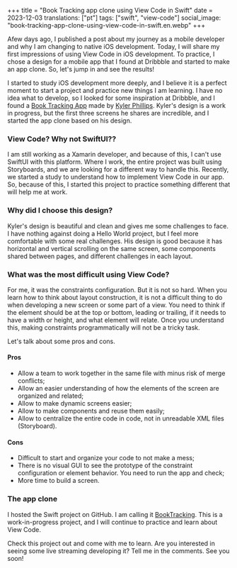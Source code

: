 +++
title = "Book Tracking app clone using View Code in Swift"
date = 2023-12-03
translations: ["pt"]
tags: ["swift", "view-code"]
social_image: "book-tracking-app-clone-using-view-code-in-swift.en.webp"
+++

<p class="intro"><span class="dropcap">A</span>few days ago, I published a post about my journey as a mobile developer and why I am changing to native iOS development. Today, I will share my first impressions of using View Code in iOS development. To practice, I chose a design for a mobile app that I found at Dribbble and started to make an app clone. So, let's jump in and see the results!</p>

I started to study iOS development more deeply, and I believe it is a perfect moment to start a project and practice new things I am learning. I have no idea what to develop, so I looked for some inspiration at Dribbble, and I found a [Book Tracking App][dribbble] made by [Kyler Phillips][twitter-kyler]. Kyler's design is a work in progress, but the first three screens he shares are incredible, and I started the app clone based on his design.

### View Code? Why not SwiftUI??

I am still working as a Xamarin developer, and because of this, I can't use SwiftUI with this platform. Where I work, the entire project was built using Storyboards, and we are looking for a different way to handle this. Recently, we started a study to understand how to implement View Code in our app. So, because of this, I started this project to practice something different that will help me at work.

### Why did I choose this design?

Kyler's design is beautiful and clean and gives me some challenges to face. I have nothing against doing a Hello World project, but I feel more comfortable with some real challenges. His design is good because it has horizontal and vertical scrolling on the same screen, some components shared between pages, and different challenges in each layout.

### What was the most difficult using View Code?

For me, it was the constraints configuration. But it is not so hard. When you learn how to think about layout construction, it is not a difficult thing to do when developing a new screen or some part of a view. You need to think if the element should be at the top or bottom, leading or trailing, if it needs to have a width or height, and what element will relate. Once you understand this, making constraints programmatically will not be a tricky task.

Let's talk about some pros and cons.

#### Pros
- Allow a team to work together in the same file with minus risk of merge conflicts;
- Allow an easier understanding of how the elements of the screen are organized and related;
- Allow to make dynamic screens easier;
- Allow to make components and reuse them easily;
- Allow to centralize the entire code in code, not in unreadable XML files (Storyboard).

#### Cons
- Difficult to start and organize your code to not make a mess;
- There is no visual GUI to see the prototype of the constraint configuration or element behavior. You need to run the app and check;
- More time to build a screen.

### The app clone

I hosted the Swift project on GitHub. I am calling it [BookTracking][github]. This is a work-in-progress project, and I will continue to practice and learn about View Code. 

Check this project out and come with me to learn. Are you interested in seeing some live streaming developing it? Tell me in the comments. See you soon!

[github]:        https://github.com/ionixjunior/BookTracking/
[dribbble]:      https://dribbble.com/shots/6038744-Book-Tracking-App-WIP
[twitter-kyler]: https://twitter.com/kylerjphillips